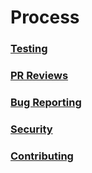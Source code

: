 # Process

### [Testing](testing.md)

### [PR Reviews](pr-review.md)

### [Bug Reporting](bug-reporting.md)

### [Security](../SECURITY.md)

### [Contributing](../CONTRIBUTING.md)
